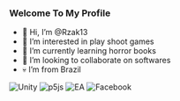 ### Welcome To My Profile

- 👋 Hi, I’m @Rzak13
- 👀 I’m interested in play shoot games
- 🌱 I’m currently learning horror books
- 💞️ I’m looking to collaborate on softwares
- 💀 I’m from Brazil

![Unity](https://img.shields.io/badge/unity-%23000000.svg?style=for-the-badge&logo=unity&logoColor=white) ![p5js](https://img.shields.io/badge/p5.js-ED225D?style=for-the-badge&logo=p5.js&logoColor=FFFFFF) ![EA](https://img.shields.io/badge/ea-%23000000.svg?style=for-the-badge&logo=ea&logoColor=white) ![Facebook](https://img.shields.io/badge/Facebook-%231877F2.svg?style=for-the-badge&logo=Facebook&logoColor=white)
<!---
Rzak13/Rzak13 is a ✨ special ✨ repository because its `README.md` (this file) appears on your GitHub profile.
You can click the Preview link to take a look at your changes.
--->
